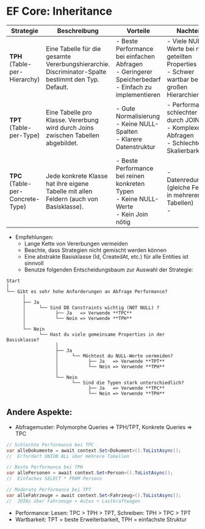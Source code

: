 ﻿# EF Core: Inheritance

| Strategie                         | Beschreibung                                                                              | Vorteile                                                                                                 | Nachteile                                                                                                                       |
| --------------------------------- | ----------------------------------------------------------------------------------------- | -------------------------------------------------------------------------------------------------------- | ------------------------------------------------------------------------------------------------------------------------------- |
| **TPH** (Table-per-Hierarchy)     | Eine Tabelle für die gesamte Vererbungshierarchie. Discriminator-Spalte bestimmt den Typ. Default.  | - Beste Performance bei einfachen Abfragen<br>- Geringerer Speicherbedarf<br>- Einfach zu implementieren | - Viele NULL-Werte bei nicht geteilten Properties<br>- Schwer wartbar bei großen Hierarchien                                    |
| **TPT** (Table-per-Type)          | Eine Tabelle pro Klasse. Vererbung wird durch Joins zwischen Tabellen abgebildet.         | - Gute Normalisierung<br>- Keine NULL-Spalten<br>- Klarere Datenstruktur                                 | - Performance schlechter durch JOINs<br>- Komplexere Abfragen<br>- Schlechtere Skalierbarkeit                                   |
| **TPC** (Table-per-Concrete-Type) | Jede konkrete Klasse hat ihre eigene Tabelle mit allen Feldern (auch von Basisklasse).    | - Beste Performance bei reinen konkreten Typen<br>- Keine NULL-Werte<br>- Kein Join nötig                | - Datenredundanz (gleiche Felder in mehreren Tabellen)<br>-                                                                     |

- Empfehlungen:
  - Lange Kette von Vererbungen vermeiden
  - Beachte, dass Strategien nicht gemischt werden können
  - Eine abstrakte Basisklasse (Id, CreatedAt, etc.) für alle Entities ist sinnvoll
  - Benutze folgenden Entscheidungsbaum zur Auswahl der Strategie: 

```
Start
│
└── Gibt es sehr hohe Anforderungen an Abfrage Performance?
      │
      ├── Ja
      │     └── Sind DB Constraints wichtig (NOT NULL) ?
      │           ├── Ja   => Verwende **TPC**
      │           └── Nein => Verwende **TPH**
      │
      └── Nein
            └── Hast du viele gemeinsame Properties in der Basisklasse?
                  │
                  ├── Ja
                  │     └── Möchtest du NULL-Werte vermeiden?
                  │           ├── Ja   => Verwende **TPT**
                  │           └── Nein => Verwende **TPH**
                  │
                  └── Nein
                        └── Sind die Typen stark unterschiedlich?
                              ├── Ja   => Verwende **TPC**
                              └── Nein => Verwende **TPH**
```

## Andere Aspekte:
- Abfragemuster: Polymorphe Queries => TPH/TPT, Konkrete Queries => TPC
```csharp
// Schlechte Performance bei TPC
var alleDokumente = await context.Set<Dokument>().ToListAsync();
//  Erfordert UNION ALL über mehrere Tabellen

// Beste Performance bei TPH
var allePersonen = await context.Set<Person>().ToListAsync();
//  Einfaches SELECT * FROM Persons

// Moderate Performance bei TPT
var alleFahrzeuge = await context.Set<Fahrzeug>().ToListAsync();
//  JOINs über Fahrzeuge + Autos + Lastkraftwagen
```

- Performance: Lesen: TPC > TPH > TPT,  Schreiben: TPH > TPC > TPT 
- Wartbarkeit: TPT = beste Erweiterbarkeit, TPH = einfachste Struktur
    
